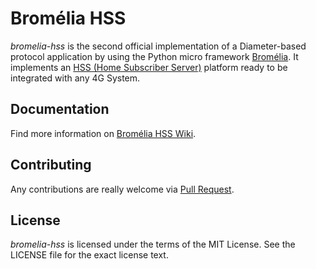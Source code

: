 # Bromélia HSS

*bromelia-hss* is the second official implementation of a Diameter-based protocol application by using the Python micro framework [Bromélia](https://github.com/heimiricmr/bromelia). It implements an [HSS (Home Subscriber Server)](https://www.etsi.org/deliver/etsi_ts/129200_129299/129272/15.04.00_60/ts_129272v150400p.pdf) platform ready to be integrated with any 4G System.

## Documentation

Find more information on [Bromélia HSS Wiki](https://github.com/heimiricmr/bromelia-hss/wiki).

## Contributing

Any contributions are really welcome via [Pull Request](https://github.com/heimiricmr/bromelia-hss/pulls).

## License

*bromelia-hss* is licensed under the terms of the MIT License. See the LICENSE file for the exact license text.
